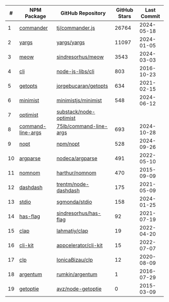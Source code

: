 | # | NPM Package | GitHub Repository | GitHub Stars | Last Commit |
|-|-|-|-|-|
| 1 | [commander](https://www.npmjs.org/package/commander) | [tj/commander.js](https://github.com/tj/commander.js) | 26764 | 2024-05-18 |
| 2 | [yargs](https://www.npmjs.org/package/yargs) | [yargs/yargs](https://github.com/yargs/yargs) | 11097 | 2024-01-05 |
| 3 | [meow](https://www.npmjs.org/package/meow) | [sindresorhus/meow](https://github.com/sindresorhus/meow) | 3543 | 2024-03-03 |
| 4 | [cli](https://www.npmjs.org/package/cli) | [node-js-libs/cli](https://github.com/node-js-libs/cli) | 803 | 2016-10-23 |
| 5 | [getopts](https://www.npmjs.org/package/getopts) | [jorgebucaran/getopts](https://github.com/jorgebucaran/getopts) | 634 | 2021-02-15 |
| 6 | [minimist](https://www.npmjs.org/package/minimist) | [minimistjs/minimist](https://github.com/minimistjs/minimist) | 548 | 2024-06-12 |
| 7 | [optimist](https://www.npmjs.org/package/optimist) | [substack/node-optimist](https://github.com/substack/node-optimist) |  |  |
| 8 | [command-line-args](https://www.npmjs.org/package/command-line-args) | [75lb/command-line-args](https://github.com/75lb/command-line-args) | 693 | 2024-10-28 |
| 9 | [nopt](https://www.npmjs.org/package/nopt) | [npm/nopt](https://github.com/npm/nopt) | 528 | 2024-09-26 |
| 10 | [argparse](https://www.npmjs.org/package/argparse) | [nodeca/argparse](https://github.com/nodeca/argparse) | 491 | 2022-05-10 |
| 11 | [nomnom](https://www.npmjs.org/package/nomnom) | [harthur/nomnom](https://github.com/harthur/nomnom) | 470 | 2015-09-09 |
| 12 | [dashdash](https://www.npmjs.org/package/dashdash) | [trentm/node-dashdash](https://github.com/trentm/node-dashdash) | 175 | 2021-05-09 |
| 13 | [stdio](https://www.npmjs.org/package/stdio) | [sgmonda/stdio](https://github.com/sgmonda/stdio) | 158 | 2024-01-25 |
| 14 | [has-flag](https://www.npmjs.org/package/has-flag) | [sindresorhus/has-flag](https://github.com/sindresorhus/has-flag) | 92 | 2021-07-19 |
| 15 | [clap](https://www.npmjs.org/package/clap) | [lahmatiy/clap](https://github.com/lahmatiy/clap) | 19 | 2022-04-20 |
| 16 | [cli-kit](https://www.npmjs.org/package/cli-kit) | [appcelerator/cli-kit](https://github.com/appcelerator/cli-kit) | 15 | 2022-07-07 |
| 17 | [clp](https://www.npmjs.org/package/clp) | [IonicaBizau/clp](https://github.com/IonicaBizau/clp) | 12 | 2020-08-09 |
| 18 | [argentum](https://www.npmjs.org/package/argentum) | [rumkin/argentum](https://github.com/rumkin/argentum) | 1 | 2016-07-29 |
| 19 | [getoptie](https://www.npmjs.org/package/getoptie) | [avz/node-getoptie](https://github.com/avz/node-getoptie) | 0 | 2015-03-09 |
